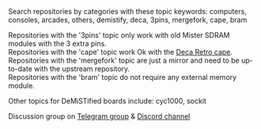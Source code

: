 Search repositories by categories with these topic keywords: computers, consoles, arcades, others, demistify, deca, 3pins, mergefork, cape, bram

Repositories with the '3pins' topic only work with old Mister SDRAM modules with the 3 extra pins.</br>
Repositories with the 'cape' topic work Ok with the [Deca Retro cape](https://github.com/somhi/DECA_retro_cape_2).</br>
Repositories with the 'mergefork' topic are just a mirror and need to be up-to-date with the upstream repository.</br>
Repositories with the 'bram' topic do not require any external memory module.

Other topics for DeMiSTified boards include: cyc1000, sockit

Discussion group on [Telegram group](https://t.me/Deca_Max10_FPGA) & [Discord channel](https://discord.gg/YDdmtwh) 
<!--

**Here are some ideas to get you started:**

🙋‍♀️ A short introduction - what is your organization all about?
🌈 Contribution guidelines - how can the community get involved?
👩‍💻 Useful resources - where can the community find your docs? Is there anything else the community should know?
🍿 Fun facts - what does your team eat for breakfast?
🧙 Remember, you can do mighty things with the power of [Markdown](https://docs.github.com/github/writing-on-github/getting-started-with-writing-and-formatting-on-github/basic-writing-and-formatting-syntax)
-->

